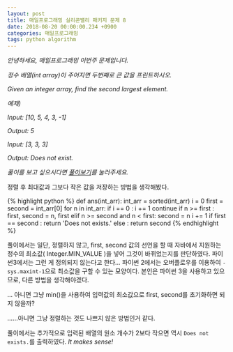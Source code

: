 ```yaml
---
layout: post
title: 매일프로그래밍 실리콘밸리 패키지 문제 8
date: 2018-08-20 00:00:00.234 +0900
categories: 매일프로그래밍
tags: python algorithm
---
```


*안녕하세요, 매일프로그래밍 이번주 문제입니다.*

*정수 배열(int array)이 주어지면 두번째로 큰 값을 프린트하시오.*

*Given an integer array, find the second largest element.*

<!--more-->

*예제)*

*Input: [10, 5, 4, 3, -1]*

*Output: 5*



*Input: [3, 3, 3]*

*Output: Does not exist.*


*풀이를 보고 싶으시다면 [풀이보기](http://url6080.mailprogramming.com/wf/click?upn=5YNwhcR4-2FFhQA54IFFE-2FIijGnZEwyyYieIxIap6l3O9sdn2G3Le95Ma9-2FPmAfFWHPtborW-2B202XJ4ImfpHD0i9XC6uqfqngq62bAuEcrzuG-2FDJeXu4x0nmT45-2B4ReRFyFrJ7h7VQYIyvftkHKCfZPbltiKOy3crXJclsznRumE5NASS-2BIMvQJRggezDfYfa6_Zgoc2ijnN3jtNTS7ITLZKrJdLqoKRo6qqLK1adFq7tddpJG04AwedeDK5qWFGZyz5IoxmfeXLCDEFlnVT-2B8BqO9zzl3YGqOSZuED-2BbiT9D4Xgo7BHcVMXJapSULzlA0T2DI-2BAW-2FNMO1I-2BhEjSHQwWlzh0ba-2FLDTVDD0e-2Bw6XNuSeV5fO8zcN0SET33UKAjskFv-2BAkjOzV1u2xEV0-2FqfSt5X8HlCk1n6MoyTpUjrHKgGHKXrqyGtVD-2FOL2dZU8Fcv)를 눌러주세요.*

정렬 후 최대값과 그보다 작은 값을 저장하는 방법을 생각해봤다.

{% highlight python %}
def ans(int_arr):
    int_arr = sorted(int_arr)
    i = 0
    first = second = int_arr[0]
    for n in int_arr:
        if i == 0 :
            i += 1
            continue
        if n >= first :
            first, second = n, first
        elif n >= second and n < first:
            second = n
        i += 1
    if first == second :
        return 'Does not exists.'
    else :
        return second
{% endhighlight %}

풀이에서는 일단, 정렬하지 않고, first, second 값의 선언을 할 때 자바에서 지원하는 정수의 최소값( Integer.MIN_VALUE )을 넣어 그것이 바뀌었는지를 판단하였다. 파이썬3에서는 그런 게 정의되지 않는다고 한다... 파이썬 2에서는 오버플로우를 이용하여 `-sys.maxint-1`으로 최소값을 구할 수 있는 모양이다. 본인은 파이썬 3을 사용하고 있으므로, 다른 방법을 생각해야겠다.

... 아니면 그냥 min()을 사용하여 입력값의 최소값으로 first, second를 초기화하면 되지 않을까?

......아니면 그냥 정렬하는 것도 나쁘지 않은 방법인거 같다.

풀이에서는 추가적으로 입력된 배열의 원소 개수가 2보다 작으면 역시 `Does not exists.`를 출력하였다. *It makes sense!*
